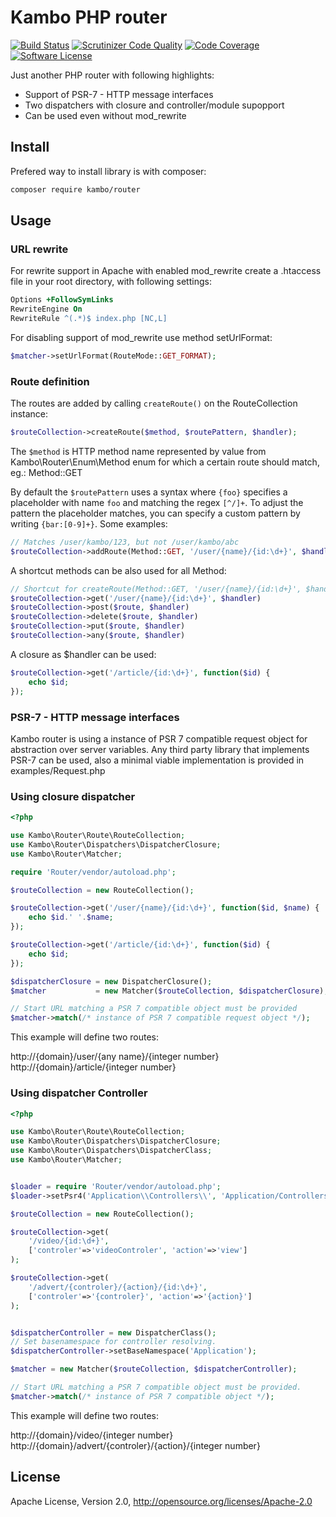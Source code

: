# Kambo PHP router
[![Build Status](https://travis-ci.org/kambo-1st/KamboRouter.svg?branch=master)](https://travis-ci.org/kambo-1st/KamboRouter)
[![Scrutinizer Code Quality](https://scrutinizer-ci.com/g/kambo-1st/KamboRouter/badges/quality-score.png?b=master)](https://scrutinizer-ci.com/g/kambo-1st/KamboRouter/?branch=master)
[![Code Coverage](https://img.shields.io/scrutinizer/coverage/g/kambo-1st/KamboRouter.svg?style=flat-square)](https://scrutinizer-ci.com/g/kambo-1st/KamboRouter/)
[![Software License](https://img.shields.io/badge/license-BSD-brightgreen.svg?style=flat-square)](LICENSE)

Just another PHP router with following highlights:

* Support of PSR-7 - HTTP message interfaces
* Two dispatchers with closure and controller/module supopport 
* Can be used even without mod_rewrite

## Install

Prefered way to install library is with composer:
```sh
composer require kambo/router
```

## Usage

### URL rewrite

For rewrite support in Apache with enabled mod_rewrite create a .htaccess file in your root directory, with following settings:

```apache
Options +FollowSymLinks
RewriteEngine On
RewriteRule ^(.*)$ index.php [NC,L]
```

For disabling support of mod_rewrite use method setUrlFormat:
```php
$matcher->setUrlFormat(RouteMode::GET_FORMAT);
```

### Route definition
The routes are added by calling `createRoute()` on the RouteCollection instance:

```php
$routeCollection->createRoute($method, $routePattern, $handler);
```

The `$method` is HTTP method name represented by value from Kambo\Router\Enum\Method enum for which a certain route should match, eg.: Method::GET

By default the `$routePattern` uses a syntax where `{foo}` specifies a placeholder with name `foo`
and matching the regex `[^/]+`. To adjust the pattern the placeholder matches, you can specify
a custom pattern by writing `{bar:[0-9]+}`. Some examples:

```php
// Matches /user/kambo/123, but not /user/kambo/abc
$routeCollection->addRoute(Method::GET, '/user/{name}/{id:\d+}', $handler);
```

A shortcut methods can be also used for all Method:

```php
// Shortcut for createRoute(Method::GET, '/user/{name}/{id:\d+}', $handler);
$routeCollection->get('/user/{name}/{id:\d+}', $handler) 
$routeCollection->post($route, $handler)
$routeCollection->delete($route, $handler)
$routeCollection->put($route, $handler)
$routeCollection->any($route, $handler)
```
A closure as $handler can be used:

```php
$routeCollection->get('/article/{id:\d+}', function($id) {
    echo $id;
});
```

### PSR-7 - HTTP message interfaces
Kambo router is using a instance of PSR 7 compatible request object for abstraction over server variables. Any third party library that implements PSR-7 can be used, also a minimal viable implementation is provided in examples/Request.php 

### Using closure dispatcher

```php
<?php

use Kambo\Router\Route\RouteCollection;
use Kambo\Router\Dispatchers\DispatcherClosure;
use Kambo\Router\Matcher;

require 'Router/vendor/autoload.php';

$routeCollection = new RouteCollection();

$routeCollection->get('/user/{name}/{id:\d+}', function($id, $name) {
    echo $id.' '.$name;
});

$routeCollection->get('/article/{id:\d+}', function($id) {
    echo $id;
});

$dispatcherClosure = new DispatcherClosure();
$matcher           = new Matcher($routeCollection, $dispatcherClosure);

// Start URL matching a PSR 7 compatible object must be provided
$matcher->match(/* instance of PSR 7 compatible request object */);
```

This example will define two routes:

http://{domain}/user/{any name}/{integer number}
http://{domain}/article/{integer number}


### Using dispatcher Controller

```php
<?php

use Kambo\Router\Route\RouteCollection;
use Kambo\Router\Dispatchers\DispatcherClosure;
use Kambo\Router\Dispatchers\DispatcherClass;
use Kambo\Router\Matcher;


$loader = require 'Router/vendor/autoload.php';
$loader->setPsr4('Application\\Controllers\\', 'Application/Controllers');

$routeCollection = new RouteCollection();

$routeCollection->get(
    '/video/{id:\d+}',
    ['controler'=>'videoControler', 'action'=>'view']
);

$routeCollection->get(
    '/advert/{controler}/{action}/{id:\d+}',
    ['controler'=>'{controler}', 'action'=>'{action}']
);


$dispatcherController = new DispatcherClass();
// Set basenamespace for controller resolving.
$dispatcherController->setBaseNamespace('Application');

$matcher = new Matcher($routeCollection, $dispatcherController);

// Start URL matching a PSR 7 compatible object must be provided.
$matcher->match(/* instance of PSR 7 compatible object */);

```

This example will define two routes:

http://{domain}/video/{integer number}
http://{domain}/advert/{controler}/{action}/{integer number}

## License
Apache License, Version 2.0, http://opensource.org/licenses/Apache-2.0
